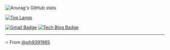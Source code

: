 
<!-- ![header](https://capsule-render.vercel.app/api?type=waving&color=auto&height=200&section=header&text=Welcome!&fontSize=60) -->
<!-- ## Hi! I'm JaeHyeon! -->
<!-- ## Junior Developer 👨‍💻 -->

<!--
### <img src="https://media.giphy.com/media/VgCDAzcKvsR6OM0uWg/giphy.gif" width="50"> A little more about me...  

```javascript
const JaeHyeon = {
    nickName : "JaeHyeon",
    Tech stacks : ["html5", "css3" , "scss", "Javascript", "React", "JAVA", "Spring Boot", "MySQL", "Maria DB", "Git"]
    2022 Interests : ["C++ & Algorithm"]
}
```
-->

![Anurag's GitHub stats](https://github-readme-stats.vercel.app/api?username=sjh9391985&&show_icons=true&theme=merko)
<!-- ![Top Langs](https://github-readme-stats.vercel.app/api/top-langs/?username=sjh9391985&layout=compact&theme=merko) -->
[![Top Langs](https://github-readme-stats.vercel.app/api/top-langs/?username=sjh9391985)](https://github.com/sjh9391985/github-readme-stats)

[![Gmail Badge](https://img.shields.io/badge/Gmail-d14836?style=flat-square&logo=Gmail&logoColor=white&link=mailto:sjh9391985@gmail.com)](mailto:sjh9391985@gmail.com) [![Tech Blog Badge](http://img.shields.io/badge/-blog-yellow?style=flat-square&logo=&link=https://velog.io/@sjh9391985//)](https://velog.io/@sjh9391985) 


---
⭐️ From [@sjh9391985](https://github.com/sjh9391985)
